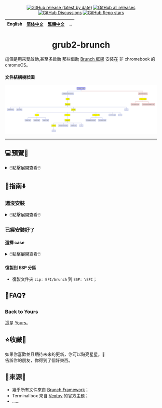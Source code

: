 <div align="center">

[![GitHub release (latest by date)](https://img.shields.io/github/v/release/M-L-P/grub2-brunch)](https://github.com/M-L-P/grub2-brunch/releases/latest)
[![GitHub all releases](https://img.shields.io/github/downloads/M-L-P/grub2-brunch/total)](https://github.com/M-L-P/grub2-brunch/releases)
[![GitHub Discussions](https://img.shields.io/github/discussions/M-L-P/grub2-brunch)](https://github.com/M-L-P/grub2-brunch/discussions)
[![GitHub Repo stars](https://img.shields.io/github/stars/M-L-P/grub2-brunch?style=social)](https://github.com/M-L-P/grub2-brunch/stargazers)

</div>

[English](README.md)|[简体中文](README-自述文件.md)|[繁體中文](README-繁體中文.md)|...
--|--|--|--

<h1 align="center">grub2-brunch</h1>

這個是用來雙啟動,甚至多啟動 那些借助 [Brunch 框架](https://github.com/sebanc/brunch) 安裝在 非 chromebook 的 chromeOS。
#### 文件結構樹狀圖
<img src="https://raw.githubusercontent.com/M-L-P/.github/main/screenshots/grub2-brunch/grub2-brunch.png">

-----------------------------------------------------------------------------------------------------------------------------------
## 💻️預覽👀

<details>
<summary>🖱️點擊展開查看🖱️</summary>

### 1024x768
<img src="https://raw.githubusercontent.com/M-L-P/.github/main/screenshots/grub2-brunch/1k.png">
<img src="https://raw.githubusercontent.com/M-L-P/.github/main/screenshots/grub2-brunch/1k-ter.png">

#### 1920x1080
<img src="https://raw.githubusercontent.com/M-L-P/.github/main/screenshots/grub2-brunch/1080p.png">
<img src="https://raw.githubusercontent.com/M-L-P/.github/main/screenshots/grub2-brunch/1080p-ter.png">
</details>

## 🧭指南⬇️
### 還沒安裝
<details>
<summary>🖱️點擊展開查看🖱️</summary>

#### 使用 Brunch 框架
- 使用 [Brunch 框架](https://github.com/sebanc/brunch) 安裝 chromeOS；
- 在 `ext4: /chromeOS` 中生成 `chromeOS.img` ，
- - `sudo bash chromeos-install.sh -src chromeos_filename.bin -dst .../[ext4_分區卷標]/chromeOS/chromeOS.img -s size`
#### 復製到 ESP 分區
- 復製文件夾 `zip: EFI/brunch` 到 `ESP: \EFI`；
</details>

### 已經安裝好了
#### 選擇 case
<details>
<summary>🖱️點擊展開查看🖱️</summary>

##### case.cfg
- 用文本編輯器打開 `zip: EFI/brunch/grub/case.cfg` ；
<details>
<summary>🖱️點擊展開查看🖱️</summary>

```
CASE=case1-default.cfg
#CASE=case2-custom.conf
#CASE=case3-menu.lst
```
這是一個轉換器，
- `CASE` 前無 `#` 則啟用；
- `CASE` 前有 `#` 則禁用；
- 只允許一個 "CASE" 的前面沒有 `#`。
</details>

##### case 1
- 用文本編輯器打開 `zip: EFI/brunch/grub/case/case1-default.cfg`；
<details>
<summary>🖱️點擊展開查看🖱️</summary>

`txt_grub=/chromeOS/chromeOS.img.grub.txt`

如果路徑正確，就保持原樣。
</details>

##### case 2
- 用文本編輯器打開 `zip: EFI/brunch/grub/case/case2-custom.conf`；
<details>
<summary>🖱️點擊展開查看🖱️</summary>

```
### For example,
#####
#txt_grub=/chromeos.img.grub.txt
#txt_grub=/Users/username/brunch/chromeos.img.grub.txt
#txt_grub=/brunch/chromeos.img.grub.txt
```
```
txt_grub=//.img.grub.txt
```

若是其他路徑，就認真填寫路徑；
</details>

##### case 3
- 用文本編輯器打開 `zip: EFI/brunch/grub/case/case3-menu.lst`；
<details>
<summary>🖱️點擊展開查看🖱️</summary>

```
### Copy all text from the file, "img_name.img.grub.txt",
### Paste here below.
### For examplle,
```
```
menuentry "chromeOS on Brunch" --class "brunch" {
	img_path=//.img
	img_uuid=
	search --no-floppy --set=root --file $img_path
	loopback loop $img_path
	source (loop,12)/efi/boot/settings.cfg
	if [ -z $verbose ] -o [ $verbose -eq 0 ]; then
		linux (loop,7)$kernel boot=local noresume noswap loglevel=7 options=$options chromeos_bootsplash=$chromeos_bootsplash $cmdline_params \
			cros_secure cros_debug img_uuid=$img_uuid img_path=$img_path \
			console= vt.global_cursor_default=0 brunch_bootsplash=$brunch_bootsplash quiet
	else
		linux (loop,7)$kernel boot=local noresume noswap loglevel=7 options=$options chromeos_bootsplash=$chromeos_bootsplash $cmdline_params \
			cros_secure cros_debug img_uuid=$img_uuid img_path=$img_path
	fi
	initrd (loop,7)/lib/firmware/amd-ucode.img (loop,7)/lib/firmware/intel-ucode.img (loop,7)/initramfs.img
}
```
```
menuentry "Brunch Settings" --class "brunch-settings" {
	img_path=//.img
	img_uuid=
	search --no-floppy --set=root --file $img_path
	loopback loop $img_path
	source (loop,12)/efi/boot/settings.cfg
	linux (loop,7)/kernel boot=local noresume noswap loglevel=7 options= chromeos_bootsplash= edit_brunch_config=1 \
		cros_secure cros_debug img_uuid=$img_uuid img_path=$img_path
	initrd (loop,7)/lib/firmware/amd-ucode.img (loop,7)/lib/firmware/intel-ucode.img (loop,7)/initramfs.img
}
```

其他情況，認真填寫代碼。
</details>

</details>

#### 復製到 ESP 分區
- 復製文件夾 `zip: EFI/brunch` 到 `ESP: \EFI`；

## 📝FAQ❓️
### Back to Yours
這是 [Yours](https://github.com/M-L-P/Yours)。

## ⭐收藏🌟
如果你喜歡並且期待未來的更新，你可以點亮星星。💫<br/>
告訴你的朋友，你得到了個好東西。

## 🎉來源🎊
- 幾乎所有文件來自 [Brunch Framework](https://github.com/sebanc/brunch)；
- Terminal box 來自 [Ventoy](https://github.com/ventoy/Ventoy) 的官方主題；
- ......